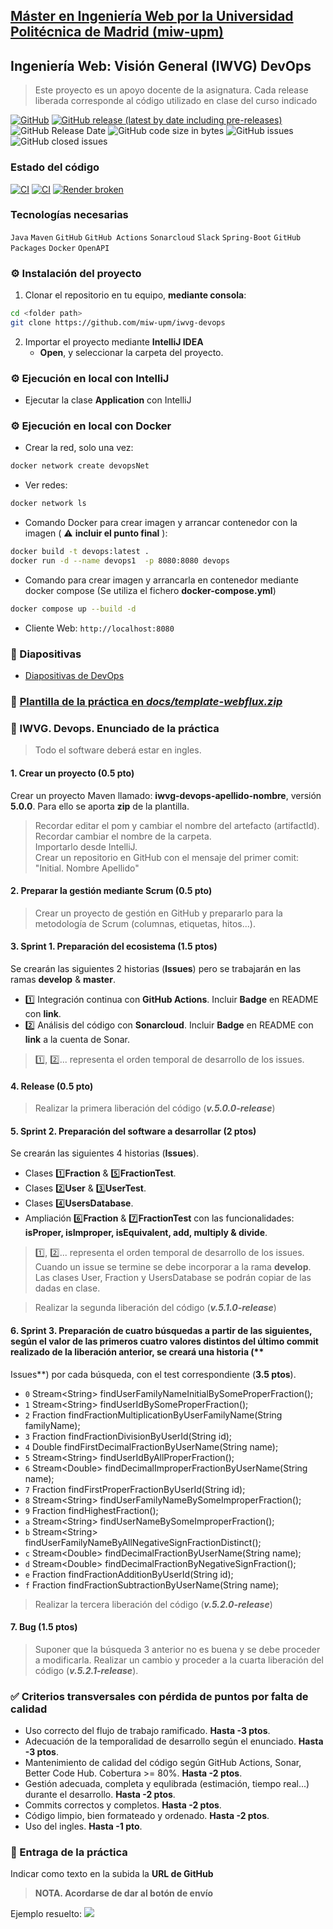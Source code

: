 ## [Máster en Ingeniería Web por la Universidad Politécnica de Madrid (miw-upm)](http://miw.etsisi.upm.es)
## Ingeniería Web: Visión General (IWVG) DevOps
> Este proyecto es un apoyo docente de la asignatura. Cada release liberada corresponde al código utilizado en clase del curso indicado

[![GitHub](https://img.shields.io/github/license/miw-upm/iwvg-devops?color=informational)](https://github.com/miw-upm/iwvg-devops/blob/develop/LICENSE.md)
[![GitHub release (latest by date including pre-releases)](https://img.shields.io/github/v/release/miw-upm/iwvg-devops?color=informational)](https://github.com/miw-upm/iwvg-devops/releases)
![GitHub Release Date](https://img.shields.io/github/release-date/miw-upm/iwvg-devops?color=informational)
![GitHub code size in bytes](https://img.shields.io/github/languages/code-size/miw-upm/iwvg-devops)
![GitHub issues](https://img.shields.io/github/issues/miw-upm/iwvg-devops?color=important)
![GitHub closed issues](https://img.shields.io/github/issues-closed/miw-upm/iwvg-devops?color=informational)

### Estado del código
[![CI](https://github.com/OlgaArenas22/iwvg-devops-arenas-olga/actions/workflows/continuous-integration.yml/badge.svg)](https://github.com/OlgaArenas22/iwvg-devops-arenas-olga/actions/workflows/continuous-integration.yml)
[![CI](https://github.com/OlgaArenas22/iwvg-devops-arenas-olga/actions/workflows/continuous-integration.yml/badge.svg)](https://github.com/OlgaArenas22/iwvg-devops-arenas-olga/actions/workflows/continuous-integration.yml)
[![Render broken](https://iwvg-devops-arenas-olga.onrender.com/version-badge)](https://iwvg-devops-arenas-olga.onrender.com/swagger-ui.html)


### Tecnologías necesarias
`Java` `Maven` `GitHub` `GitHub Actions` `Sonarcloud` `Slack` `Spring-Boot` `GitHub Packages` `Docker` `OpenAPI`

### :gear: Instalación del proyecto
1. Clonar el repositorio en tu equipo, **mediante consola**:
```sh
cd <folder path>
git clone https://github.com/miw-upm/iwvg-devops
```
2. Importar el proyecto mediante **IntelliJ IDEA**  
   * **Open**, y seleccionar la carpeta del proyecto.

### :gear: Ejecución en local con IntelliJ
* Ejecutar la clase **Application** con IntelliJ

### :gear: Ejecución en local con Docker
* Crear la red, solo una vez:
```sh
docker network create devopsNet
```
* Ver redes:
```sh
docker network ls
```
* Comando Docker para crear imagen y arrancar contenedor con la imagen ( :warning: **incluir el punto final** ):
```sh
docker build -t devops:latest .
docker run -d --name devops1  -p 8080:8080 devops
```

* Comando para crear imagen y arrancarla en contenedor mediante docker compose (Se utiliza el fichero **docker-compose.yml**)
```sh
docker compose up --build -d
```

* Cliente Web: `http://localhost:8080`

### :book: Diapositivas
* [Diapositivas de DevOps](docs/miw-iwvg-devops-slides.pdf)   

### :dvd: [Plantilla de la práctica en _docs/template-webflux.zip_](docs/template-webflux-3.4.zip)

### :page_with_curl: IWVG. Devops. Enunciado de la práctica
> Todo el software deberá estar en ingles.

#### 1. Crear un proyecto (**0.5 pto**)
Crear un proyecto Maven llamado: **iwvg-devops-apellido-nombre**, versión **5.0.0**. Para ello se aporta **zip** de la
plantilla.
> Recordar editar el pom y cambiar el nombre del artefacto (artifactId).   
> Recordar cambiar el nombre de la  carpeta.   
> Importarlo desde IntelliJ.   
> Crear un repositorio en GitHub con el mensaje del primer comit: "Initial. Nombre Apellido"   
 
#### 2. Preparar la gestión mediante Scrum (**0.5 pto**)
> Crear un proyecto de gestión en GitHub y prepararlo para la metodología de Scrum (columnas, etiquetas, hitos...).   

#### 3. Sprint 1. Preparación del ecosistema (**1.5 ptos**)
Se crearán las siguientes 2 historias (**Issues**) pero se trabajarán en las ramas **develop** & **master**.

* :one: Integración continua con **GitHub Actions**. Incluir **Badge** en README con **link**.
* :two: Análisis del código con **Sonarcloud**. Incluir **Badge** en README con **link** a la cuenta de Sonar.
> :one:, :two:... representa el orden temporal de desarrollo de los issues.

#### 4. Release (**0.5 pto**)
> Realizar la primera liberación del código (_**v.5.0.0-release**_)

#### 5. Sprint 2. Preparación del software a desarrollar (**2 ptos**)
Se crearán las siguientes 4 historias (**Issues**).
* Clases :one:**Fraction** & :five:**FractionTest**.
* Clases :two:**User** & :three:**UserTest**.
* Clases :four:**UsersDatabase**.
* Ampliación :six:**Fraction** & :seven:**FractionTest** con las funcionalidades: **isProper, isImproper, isEquivalent, add, multiply & divide**.

> :one:, :two:... representa el orden temporal de desarrollo de los issues. Cuando un issue se termine se debe incorporar a la rama **develop**. Las clases User, Fraction y UsersDatabase se podrán copiar de las dadas en clase.

> Realizar la segunda liberación del código (_**v.5.1.0-release**_)

#### 6. Sprint 3. Preparación de cuatro búsquedas a partir de las siguientes, según el valor de las primeros cuatro valores distintos del último commit realizado de la liberación anterior, se creará una historia (**
Issues**) por cada búsqueda, con el test correspondiente (**3.5 ptos**).

* `0` Stream&lt;String> findUserFamilyNameInitialBySomeProperFraction();
* `1` Stream&lt;String> findUserIdBySomeProperFraction();
* `2` Fraction findFractionMultiplicationByUserFamilyName(String familyName);
* `3` Fraction findFractionDivisionByUserId(String id);
* `4` Double findFirstDecimalFractionByUserName(String name);
* `5` Stream&lt;String> findUserIdByAllProperFraction();
* `6` Stream&lt;Double> findDecimalImproperFractionByUserName(String name);
* `7` Fraction findFirstProperFractionByUserId(String id);
* `8` Stream&lt;String> findUserFamilyNameBySomeImproperFraction();
* `9` Fraction findHighestFraction();
* `a` Stream&lt;String> findUserNameBySomeImproperFraction();
* `b` Stream&lt;String> findUserFamilyNameByAllNegativeSignFractionDistinct();
* `c` Stream&lt;Double> findDecimalFractionByUserName(String name);
* `d` Stream&lt;Double> findDecimalFractionByNegativeSignFraction();
* `e` Fraction findFractionAdditionByUserId(String id);
* `f` Fraction findFractionSubtractionByUserName(String name);

> Realizar la tercera liberación del código (_**v.5.2.0-release**_)

#### 7. Bug (**1.5 ptos**)
> Suponer que la búsqueda 3 anterior no es buena y se debe proceder a modificarla. Realizar un cambio y proceder a la cuarta liberación del código (_**v.5.2.1-release**_).

### :white_check_mark: Criterios transversales **con pérdida de puntos por falta de calidad**
* Uso correcto del flujo de trabajo ramificado. **Hasta -3 ptos**. 
* Adecuación de la temporalidad de desarrollo según el enunciado. **Hasta -3 ptos**.
* Mantenimiento de calidad del código según GitHub Actions, Sonar, Better Code Hub. Cobertura >= 80%. **Hasta -2 ptos**.
* Gestión adecuada, completa y equlibrada (estimación, tiempo real...) durante el desarrollo. **Hasta -2 ptos**.
* Commits correctos y completos. **Hasta -2 ptos**. 
* Código limpio, bien formateado y ordenado. **Hasta -2 ptos**. 
* Uso del ingles. **Hasta -1 pto**.


### :clap: Entraga de la práctica
Indicar como texto en la subida la **URL de GitHub**
> **NOTA. Acordarse de dar al botón de envío**

Ejemplo resuelto:
![](./docs/miw-iwvg-devops-demo.png)
